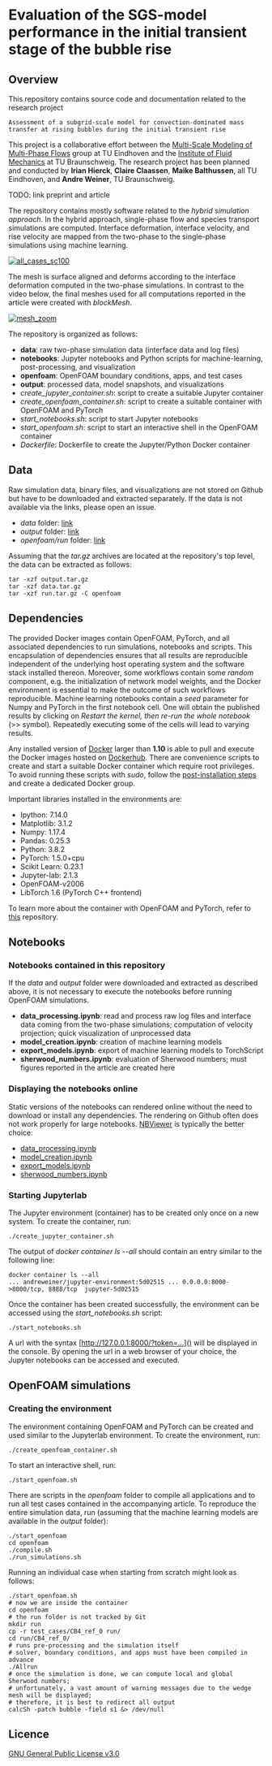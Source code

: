 # Evaluation of the SGS-model performance in the initial transient stage of the bubble rise


## Overview

This repository contains source code and documentation related to the research project

```
Assessment of a subgrid-scale model for convection-dominated mass transfer at rising bubbles during the initial transient rise
```
This project is a collaborative effort between the [Multi-Scale Modeling of Multi-Phase Flows](https://www.tue.nl/en/research/research-groups/multi-scale-modelling-of-multi-phase-flows/) group at TU Eindhoven and the [Institute of Fluid Mechanics](https://www.tu-braunschweig.de/ism) at TU Braunschweig. The research project has been planned and conducted by **Irian Hierck**, **Claire Claassen**, **Maike Balthussen**, all TU Eindhoven, and **Andre Weiner**, TU Braunschweig.

TODO: link preprint and article

The repository contains mostly software related to the *hybrid simulation approach*. In the hybrid approach, single-phase flow and species transport simulations are computed. Interface deformation, interface velocity, and rise velocity are mapped from the two-phase to the single-phase simulations using machine learning.

[![all_cases_sc100]()](https://github.com/AndreWeiner/reveal.js/blob/master/videos/all_cases_sc100.ogv)

The mesh is surface aligned and deforms according to the interface deformation computed in the two-phase simulations. In contrast to the video below, the final meshes used for all computations reported in the article were created with *blockMesh*.

[![mesh_zoom]()](https://github.com/AndreWeiner/reveal.js/blob/master/videos/mesh_zoom_bl.ogv)

The repository is organized as follows:

- **data**: raw two-phase simulation data (interface data and log files)
- **notebooks**: Jupyter notebooks and Python scripts for machine-learning, post-processing, and visualization
- **openfoam**: OpenFOAM boundary conditions, apps, and test cases
- **output**: processed data, model snapshots, and visualizations
- *create_jupyter_container.sh*: script to create a suitable Jupyter container
- *create_openfoam_container.sh*: script to create a suitable container with OpenFOAM and PyTorch
- *start_notebooks.sh*: script to start Jupyter notebooks
- *start_openfoam.sh*: script to start an interactive shell in the OpenFOAM container
- *Dockerfile*: Dockerfile to create the Jupyter/Python Docker container

## Data

Raw simulation data, binary files, and visualizations are not stored on Github but have to be downloaded and extracted separately. If the data is not available via the links, please open an issue.

- *data* folder: [link](https://cloudstorage.tu-braunschweig.de/getlink/fiJfFmo9H2M72ENvWXPgRt2J/data.tar.gz)
- *output* folder: [link](https://cloudstorage.tu-braunschweig.de/getlink/fiM8N7wSfWVzpvnxVwctDpr1/output.tar.gz)
- *openfoam/run* folder: [link](https://cloudstorage.tu-braunschweig.de/getlink/fi4F1PpKkMJUDWHxEBU4JqcU/run.tar.gz)

Assuming that the *tar.gz* archives are located at the repository's top level, the data can be extracted as follows:
```
tar -xzf output.tar.gz
tar -xzf data.tar.gz
tar -xzf run.tar.gz -C openfoam
```

## Dependencies

The provided Docker images contain OpenFOAM, PyTorch, and all associated dependencies to run simulations, notebooks and scripts. This encapsulation of dependencies ensures that all results are reproducible independent of the underlying host operating system and the software stack installed thereon. Moreover, some workflows contain some *random* component, e.g. the initialization of network model weights, and the Docker environment is essential to make the outcome of such workflows reproducible. Machine learning notebooks contain a *seed* parameter for Numpy and PyTorch in the first notebook cell. One will obtain the published results by clicking on *Restart the kernel, then re-run the whole notebook* (>> symbol). Repeatedly executing some of the cells will lead to varying results.

Any installed version of [Docker](https://docs.docker.com/install/) larger than **1.10** is able to pull and execute the Docker images hosted on [Dockerhub](https://hub.docker.com/r/andreweiner/jupyter-environment). There are convenience scripts to create and start a suitable Docker container which require root privileges. To avoid running these scripts with *sudo*, follow the [post-installation steps](https://docs.docker.com/install/linux/linux-postinstall/) and create a dedicated Docker group.

Important libraries installed in the environments are:

- Ipython: 7.14.0
- Matplotlib: 3.1.2
- Numpy: 1.17.4
- Pandas: 0.25.3
- Python: 3.8.2
- PyTorch: 1.5.0+cpu
- Scikit Learn: 0.23.1
- Jupyter-lab: 2.1.3
- OpenFOAM-v2006
- LibTorch 1.6 (PyTorch C++ frontend)

To learn more about the container with OpenFOAM and PyTorch, refer to [this](https://github.com/AndreWeiner/of_pytorch_docker) repository.

## Notebooks

### Notebooks contained in this repository

If the *data* and *output* folder were downloaded and extracted as described above, it is not necessary to execute the notebooks before running OpenFOAM simulations.

- **data_processing.ipynb**: read and process raw log files and interface data coming from the two-phase simulations; computation of velocity projection; quick visualization of unprocessed data
- **model_creation.ipynb**: creation of machine learning models
- **export_models.ipynb**: export of machine learning models to TorchScript
- **sherwood_numbers.ipynb**: evaluation of Sherwood numbers; must figures reported in the article are created here

### Displaying the notebooks online

Static versions of the notebooks can rendered online without the need to download or install any dependencies. The rendering on Github often does not work properly for large notebooks. [NBViewer](https://nbviewer.jupyter.org/) is typically the better choice:

- [data_processing.ipynb](https://nbviewer.jupyter.org/github/AndreWeiner/sgs_model_test_transient/blob/master/notebooks/data_processing.ipynb)
- [model_creation.ipynb](https://nbviewer.jupyter.org/github/AndreWeiner/sgs_model_test_transient/blob/master/notebooks/model_creation.ipynb)
- [export_models.ipynb](https://nbviewer.jupyter.org/github/AndreWeiner/sgs_model_test_transient/blob/master/notebooks/export_models.ipynb)
- [sherwood_numbers.ipynb](https://nbviewer.jupyter.org/github/AndreWeiner/sgs_model_test_transient/blob/master/notebooks/sherwood_numbers.ipynb)

### Starting Jupyterlab

The Jupyter environment (container) has to be created only once on a new system. To create the container, run:
```
./create_jupyter_container.sh
```
The output of *docker container ls --all* should contain an entry similar to the following line:

```
docker container ls --all
... andreweiner/jupyter-environment:5d02515 ... 0.0.0.0:8000->8000/tcp, 8888/tcp  jupyter-5d02515
```
Once the container has been created successfully, the environment can be accessed using the *start_notebooks.sh* script:

```
./start_notebooks.sh
```
A url with the syntax [http://127.0.0.1:8000/?token=...]() will be displayed in the console. By opening the url in a web browser of your choice, the Jupyter notebooks can be accessed and executed.

## OpenFOAM simulations

### Creating the environment

The environment containing OpenFOAM and PyTorch can be created and used similar to the Jupyterlab environment. To create the environment, run:

```
./create_openfoam_container.sh
```
To start an interactive shell, run:
```
./start_openfoam.sh
```
There are scripts in the *openfoam* folder to compile all applications and to run all test cases contained in the accompanying article. To reproduce the entire simulation data, run (assuming that the machine learning models are available in the *output* folder):
```
./start_openfoam
cd openfoam
./compile.sh
./run_simulations.sh
```
Running an individual case when starting from scratch might look as follows:

```
./start_openfoam.sh
# now we are inside the container
cd openfoam
# the run folder is not tracked by Git
mkdir run
cp -r test_cases/CB4_ref_0 run/
cd run/CB4_ref_0/
# runs pre-processing and the simulation itself
# solver, boundary conditions, and apps must have been compiled in advance
./Allrun
# once the simulation is done, we can compute local and global Sherwood numbers;
# unfortunately, a vast amount of warning messages due to the wedge mesh will be displayed;
# therefore, it is best to redirect all output
calcSh -patch bubble -field s1 &> /dev/null
```

## Licence

[GNU General Public License v3.0](https://github.com/AndreWeiner/sgs_model_test_transient/blob/master/LICENSE)
